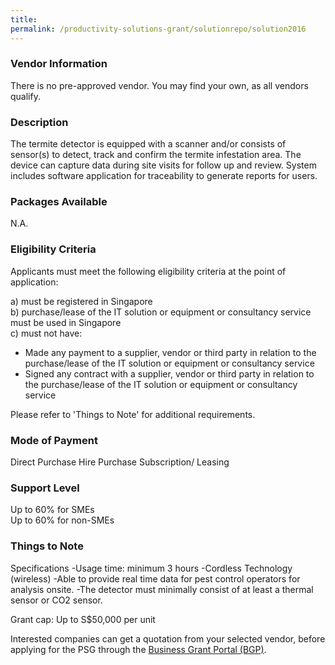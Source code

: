 ```yaml
---
title: 
permalink: /productivity-solutions-grant/solutionrepo/solution2016
---
```


### Vendor Information
There is no pre-approved vendor. You may find your own, as all vendors qualify.

### Description

The termite detector is equipped with a scanner and/or consists of sensor(s) to detect, track and confirm the termite infestation area. The device can capture data during site visits for follow up and review. System includes software application for traceability to generate reports for users.

### Packages Available

N.A.

### Eligibility Criteria

Applicants must meet the following eligibility criteria at the point of application:

a) must be registered in Singapore <br>
b) purchase/lease of the IT solution or equipment or consultancy service must be used in Singapore <br>
c) must not have:
- Made any payment to a supplier, vendor or third party in relation to the purchase/lease of the IT solution or equipment or consultancy service
- Signed any contract with a supplier, vendor or third party in relation to the purchase/lease of the IT solution or equipment or consultancy service

Please refer to 'Things to Note' for additional requirements.

### Mode of Payment
Direct Purchase
Hire Purchase
Subscription/ Leasing 

### Support Level
Up to 60% for SMEs <br>
Up to 60% for non-SMEs

### Things to Note
Specifications
-Usage time: minimum 3 hours
-Cordless Technology (wireless) 
-Able to provide real time data for pest control operators for analysis onsite.
-The detector must minimally consist of at least a thermal sensor or CO2 sensor.

Grant cap: Up to S$50,000 per unit

Interested companies can get a quotation from your selected vendor, before applying for the PSG through the <a target='_blank' href='https://www.businessgrants.gov.sg/'>Business Grant Portal (BGP)</a>.

